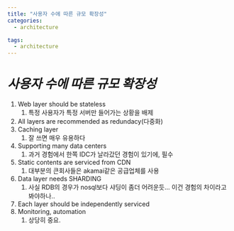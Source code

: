 ```yaml
---
title: "사용자 수에 따른 규모 확장성"
categories:
  - architecture

tags:
  - architecture
---
```


# *사용자 수에 따른 규모 확장성*

1. Web layer should be stateless
   1. 특정 사용자가 특정 서버만 들어가는 상황을 배제
2. All layers are recommended as redundacy(다중화)
3. Caching layer
   1. 잘 쓰면 매우 유용하다
4. Supporting many data centers
   1. 과거 경험에서 한쪽 IDC가 날라갔던 경험이 있기에, 필수
5. Static contents are serviced from CDN
   1. 대부분의 큰회사들은 akamai같은 공급업체를 사용
6. Data layer needs SHARDING
   1. 사실 RDB의 경우가 nosql보다 샤딩이 좀더 어려운듯... 이건 경험의 차이라고 봐야하나..
7. Each layer should be independently serviced
8. Monitoring, automation
   1. 상당히 중요.